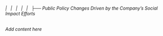 ###### |   |   |   |   |   ├── Public Policy Changes Driven by the Company’s Social Impact Efforts

*Add content here*